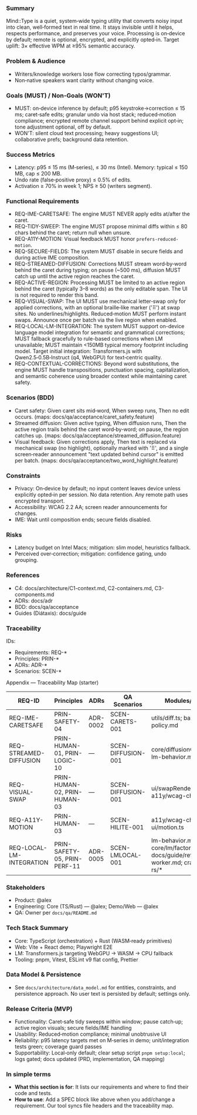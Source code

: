 <!--══════════════════════════════════════════════════
  ╔══════════════════════════════════════════════════════╗
  ║  ░  P R O D U C T   R E Q U I R E M E N T S  ░░░░░░░  ║
  ║                                                      ║
  ║                                                      ║
  ║                                                      ║
  ║                                                      ║
  ║           ╌╌  P L A C E H O L D E R  ╌╌              ║
  ║                                                      ║
  ║                                                      ║
  ║                                                      ║
  ║                                                      ║
  ╚══════════════════════════════════════════════════════╝
    • WHAT ▸ PRD for Mind::Type (MVP scope)
    • WHY  ▸ Align teams on MUST/WON'T and success
    • HOW  ▸ Backed by questionnaire, linked to C4/ADR/BDD
-->

### Summary

Mind::Type is a quiet, system‑wide typing utility that converts noisy input into clean, well‑formed text in real time. It stays invisible until it helps, respects performance, and preserves your voice. Processing is on‑device by default; remote is optional, encrypted, and explicitly opted‑in. Target uplift: 3× effective WPM at ≥95% semantic accuracy.

### Problem & Audience

- Writers/knowledge workers lose flow correcting typos/grammar.
- Non‑native speakers want clarity without changing voice.

### Goals (MUST) / Non‑Goals (WON'T)

- MUST: on‑device inference by default; p95 keystroke→correction ≤ 15 ms; caret‑safe edits; granular undo via host stack; reduced‑motion compliance; encrypted remote channel support behind explicit opt‑in; tone adjustment optional, off by default.
- WON'T: silent cloud text processing; heavy suggestions UI; collaborative prefs; background data retention.

### Success Metrics

- Latency: p95 ≤ 15 ms (M‑series), ≤ 30 ms (Intel). Memory: typical ≤
  150 MB, cap ≤ 200 MB.
- Undo rate (false‑positive proxy) ≤ 0.5% of edits.
- Activation ≥ 70% in week 1; NPS ≥ 50 (writers segment).

### Functional Requirements

- REQ-IME-CARETSAFE: The engine MUST NEVER apply edits at/after the caret.
- REQ-TIDY-SWEEP: The engine MUST propose minimal diffs within ≤ 80 chars
  behind the caret; return null when unsure.
- REQ-A11Y-MOTION: Visual feedback MUST honor `prefers-reduced-motion`.
- REQ-SECURE-FIELDS: The system MUST disable in secure fields and during
  active IME composition.
- REQ-STREAMED-DIFFUSION: Corrections MUST stream word‑by‑word behind the caret during typing; on pause (~500 ms), diffusion MUST catch up until the active region reaches the caret.
- REQ-ACTIVE-REGION: Processing MUST be limited to an active region behind the caret (typically 3–8 words) as the only editable span. The UI is not required to render this band.
- REQ-VISUAL-SWAP: The UI MUST use mechanical letter‑swap only for applied corrections, with an optional braille‑like marker ('⠿') at swap sites. No underlines/highlights. Reduced‑motion MUST perform instant swaps. Announce once per batch via the live region when enabled.
- REQ-LOCAL-LM-INTEGRATION: The system MUST support on-device language model integration for semantic and grammatical corrections; MUST fallback gracefully to rule-based corrections when LM unavailable; MUST maintain <150MB typical memory footprint including model. Target initial integration: Transformers.js with Qwen2.5‑0.5B‑Instruct (q4, WebGPU) for text‑centric quality.
- REQ-CONTEXTUAL-CORRECTIONS: Beyond word substitutions, the engine MUST handle transpositions, punctuation spacing, capitalization, and semantic coherence using broader context while maintaining caret safety.

### Scenarios (BDD)

- Caret safety: Given caret sits mid‑word, When sweep runs, Then no edit
  occurs. (maps: docs/qa/acceptance/caret_safety.feature)
- Streamed diffusion: Given active typing, When diffusion runs, Then the active region trails behind the caret word‑by‑word; on pause, the region catches up. (maps: docs/qa/acceptance/streamed_diffusion.feature)
- Visual feedback: Given corrections apply, Then text is replaced via mechanical swap (no highlight), optionally marked with '⠿', and a single screen‑reader announcement "text updated behind cursor" is emitted per batch. (maps: docs/qa/acceptance/two_word_highlight.feature)

### Constraints

- Privacy: On‑device by default; no input content leaves device unless explicitly opted‑in per session. No data retention. Any remote path uses encrypted transport.
- Accessibility: WCAG 2.2 AA; screen reader announcements for changes.
- IME: Wait until composition ends; secure fields disabled.

### Risks

- Latency budget on Intel Macs; mitigation: slim model, heuristics fallback.
- Perceived over‑correction; mitigation: confidence gating, undo grouping.

### References

- C4: docs/architecture/C1-context.md, C2-containers.md, C3-components.md
- ADRs: docs/adr
- BDD: docs/qa/acceptance
- Guides (Diátaxis): docs/guide

### Traceability

IDs:

- Requirements: REQ-\*
- Principles: PRIN-\*
- ADRs: ADR-\*
- Scenarios: SCEN-\*

Appendix — Traceability Map (starter)

| REQ-ID                   | Principles                   | ADRs     | QA Scenarios       | Modules/Guides                                                                           |
| ------------------------ | ---------------------------- | -------- | ------------------ | ---------------------------------------------------------------------------------------- |
| REQ-IME-CARETSAFE        | PRIN-SAFETY-04               | ADR-0002 | SCEN-CARETS-001    | utils/diff.ts; band-policy.md                                                            |
| REQ-STREAMED-DIFFUSION   | PRIN-HUMAN-01, PRIN-LOGIC-10 | —        | SCEN-DIFFUSION-001 | core/diffusionController.ts; lm-behavior.md                                              |
| REQ-VISUAL-SWAP          | PRIN-HUMAN-02, PRIN-HUMAN-03 | —        | SCEN-DIFFUSION-001 | ui/swapRenderer.ts; a11y/wcag-checklist.md                                               |
| REQ-A11Y-MOTION          | PRIN-HUMAN-03                | —        | SCEN-HILITE-001    | a11y/wcag-checklist.md; ui/motion.ts                                                     |
| REQ-LOCAL-LM-INTEGRATION | PRIN-SAFETY-05, PRIN-PERF-11 | ADR-0005 | SCEN-LMLOCAL-001   | lm-behavior.md; core/lm/factory.ts; docs/guide/reference/lm-worker.md; crates/core-rs/\* |

### Stakeholders

- Product: @alex
- Engineering: Core (TS/Rust) — @alex; Demo/Web — @alex
- QA: Owner per `docs/qa/README.md`

### Tech Stack Summary

- Core: TypeScript (orchestration) + Rust (WASM‑ready primitives)
- Web: Vite + React demo; Playwright E2E
- LM: Transformers.js targeting WebGPU → WASM → CPU fallback
- Tooling: pnpm, Vitest, ESLint v9 flat config, Prettier

### Data Model & Persistence

- See `docs/architecture/data_model.md` for entities, constraints, and persistence approach. No user text is persisted by default; settings only.

### Release Criteria (MVP)

- Functionality: Caret‑safe tidy sweeps within window; pause catch‑up; active region visuals; secure fields/IME handling
- Usability: Reduced‑motion compliance; minimal unobtrusive UI
- Reliability: p95 latency targets met on M‑series in demo; unit/integration tests green; coverage guard passes
- Supportability: Local‑only default; clear setup script `pnpm setup:local`; logs gated; docs updated (PRD, implementation, QA mapping)

<!-- SPEC:REQ
id: REQ-STREAMED-DIFFUSION
title: Streamed diffusion of LM corrections
status: active
modules:
  - core/diffusionController.ts
  - core/lm/mergePolicy.ts
acceptance:
  - docs/qa/acceptance/streamed_diffusion.feature#SCEN-DIFFUSION-001
tests:
  - tests/diffusionController.spec.ts
  - tests/diffusionController_lm_branches.spec.ts
-->

<!-- SPEC:REQ
id: REQ-IME-CARETSAFE
title: No edits at or after the caret
status: active
modules:
  - utils/diff.ts
  - core/activeRegionPolicy.ts
acceptance:
  - docs/qa/acceptance/caret_safety.feature#SCEN-CARETS-001
tests:
  - tests/diff.spec.ts
  - tests/policy.spec.ts
-->

<!-- SPEC:REQ
id: REQ-A11Y-MOTION
title: Respect reduced-motion; single announcement; mechanical swap
status: active
modules:
  - ui/motion.ts
  - ui/liveRegion.ts
acceptance:
  - docs/qa/acceptance/two_word_highlight.feature#SCEN-HILITE-001
tests:
  - tests/motion.spec.ts
  - tests/liveRegion.spec.ts
-->

<!-- SPEC:REQ
id: REQ-LOCAL-LM-INTEGRATION
title: On-device LM integration with graceful fallback
status: active
modules:
  - core/lm/factory.ts
  - core/lm/transformersClient.ts
acceptance:
  - docs/qa/acceptance/local_lm_integration.feature#SCEN-LMLOCAL-001
tests:
  - tests/transformersClient.spec.ts
  - tests/transformersClient_factory.spec.ts
-->

### In simple terms

- **What this section is for**: It lists our requirements and where to find their code and tests.
- **How to use**: Add a SPEC block like above when you add/change a requirement. Our tool syncs file headers and the traceability map.
